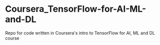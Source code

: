 # Coursera_TensorFlow-for-AI-ML-and-DL
Repo for code written in Coursera's intro to TensorFlow for AI, ML and DL course
